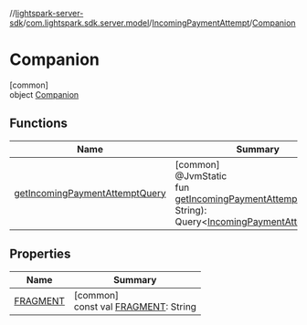 //[lightspark-server-sdk](../../../../index.md)/[com.lightspark.sdk.server.model](../../index.md)/[IncomingPaymentAttempt](../index.md)/[Companion](index.md)

# Companion

[common]\
object [Companion](index.md)

## Functions

| Name | Summary |
|---|---|
| [getIncomingPaymentAttemptQuery](get-incoming-payment-attempt-query.md) | [common]<br>@JvmStatic<br>fun [getIncomingPaymentAttemptQuery](get-incoming-payment-attempt-query.md)(id: String): Query&lt;[IncomingPaymentAttempt](../index.md)&gt; |

## Properties

| Name | Summary |
|---|---|
| [FRAGMENT](-f-r-a-g-m-e-n-t.md) | [common]<br>const val [FRAGMENT](-f-r-a-g-m-e-n-t.md): String |
